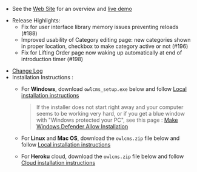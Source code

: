 - See the [Web Site](https://jflamy.github.io/owlcms4/#) for an overview and [live demo](https://jflamy.github.io/owlcms4/#/?id=demo) 
* Release Highlights: 
  * Fix for user interface library memory issues preventing reloads (#188)
  * Improved usability of Category editing page: new categories shown in proper location, checkbox to make category active or not (#196)
  * Fix for Lifting Order page now waking up automatically at end of introduction timer (#198)
- [Change Log](https://github.com/jflamy/owlcms4/issues?q=is%3Aissue+is%3Aclosed+sort%3Aupdated-desc)
- Installation Instructions :
  - For **Windows**, download `owlcms_setup.exe` below and follow [Local installation instructions](https://jflamy.github.io/owlcms4/#/LocalSetup.md) 
    
    > If the installer does not start right away and your computer seems to be working very hard, or if you get a blue window with "Windows protected your PC", see this page : [Make Windows Defender Allow Installation](https://jflamy.github.io/owlcms4/#/DefenderOff)
  - For **Linux** and **Mac OS**, download the `owlcms.zip` file below and follow [Local installation instructions](https://jflamy.github.io/owlcms4/#/LocalSetup.md) 
  - For **Heroku** cloud, download the `owlcms.zip` file below and follow [Cloud installation instructions](https://jflamy.github.io/owlcms4/#/Heroku.md)
